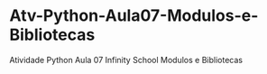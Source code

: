 # Atv-Python-Aula07-Modulos-e-Bibliotecas
Atividade Python Aula 07 Infinity School Modulos e Bibliotecas
